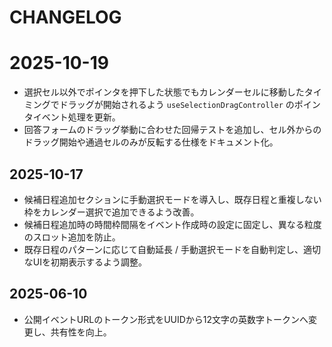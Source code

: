 # CHANGELOG

# 2025-10-19

- 選択セル以外でポインタを押下した状態でもカレンダーセルに移動したタイミングでドラッグが開始されるよう `useSelectionDragController` のポインタイベント処理を更新。
- 回答フォームのドラッグ挙動に合わせた回帰テストを追加し、セル外からのドラッグ開始や通過セルのみが反転する仕様をドキュメント化。

## 2025-10-17

- 候補日程追加セクションに手動選択モードを導入し、既存日程と重複しない枠をカレンダー選択で追加できるよう改善。
- 候補日程追加時の時間枠間隔をイベント作成時の設定に固定し、異なる粒度のスロット追加を防止。
- 既存日程のパターンに応じて自動延長 / 手動選択モードを自動判定し、適切なUIを初期表示するよう調整。

## 2025-06-10

- 公開イベントURLのトークン形式をUUIDから12文字の英数字トークンへ変更し、共有性を向上。
